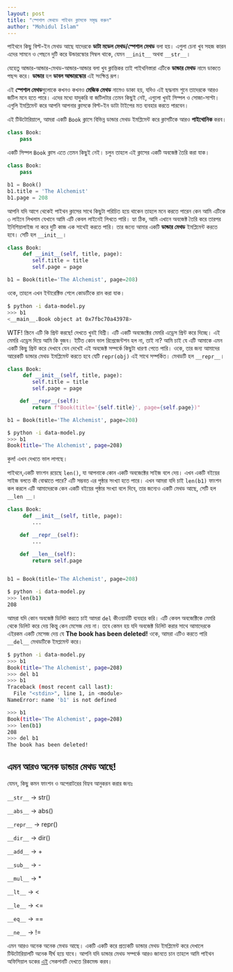 ```yaml
---
layout: post
title: "স্পেশাল মেথডে পাইথন ক্লাসকে সমৃদ্ধ করুন"
author: "Mohidul Islam"
---
```



পাইথনে কিছু বিল্ট-ইন মেথড আছে যাদেরকে **ডাটা মডেল মেথড/স্পেশাল মেথড** বলা হয়। এগুলা চেনা খুব সহজ কারন এদের সামনে ও পেছনে দুটি করে উন্ডারস্কোর সিম্বল থাকে, যেমন `__init__` অথবা `__str__`।

যেহেতু আন্ডার-আন্ডার-মেথড-আন্ডার-আন্ডার বলা খুব ক্লান্তিকর তাই পাইথনিস্তারা এটিকে **ডান্ডার মেথড** নামে ডাকতে পছন্দ করে। **ডান্ডার** হল **ডাবল আন্ডারস্কোর** এই সংক্ষিপ্ত রূপ। 

এই **স্পেশাল মেথড**গুলোকে কখনও কখনও **মেজিক মেথড** নামেও ডাকা হয়, যদিও এই ছদ্ধনাম শুনে তাদেরকে আরও জটিল মনে হতে পারে। এদের মধ্যে যাদুকরি বা জটিলটার তেমন কিছুই নেই, এগুলো খুবই সিম্পল ও সোজা-সাপ্টা। এগুলি ইমপ্লিমেন্ট করে আপনি আপনার ক্লাসকে বিল্ট-ইন ডাটা টাইপের মত ব্যবহার করতে পারবেন।

এই টিউটোরিয়ালে, আমরা একটি `Book` ক্লাসে বিভিন্ন ডান্ডার মেথড ইমপ্লিমেন্ট করে ক্লাসটিকে আরও **পাইথোনিক** করব।

```python
class Book:
    pass    
```


একটি সিম্পল `Book` ক্লাস এতে তেমন কিছুই নেই। চলুন তাহলে এই ক্লাসের একটি অবজেক্ট তৈরি করা যাক।

```python
class Book:
    pass

b1 = Book()
b1.title = 'The Alchemist'
b1.page = 208
```

আপনি যদি আগে থেকেই পাইথন ক্লাসের সাথে কিছুটা পরিচিত হয়ে থাকেন তাহলে মনে করতে পারেন কেন আমি এটিকে ৩ লাইনে লিখলাম যেখানে আমি এটি কেবল লাইনেই লিখতে পারি। হ্যা ঠিক, আমি এখানে অবজেক্ট তৈরি করে তারপর ইনিশিয়ালাইজ না করে দুটি কাজ এক সাথেই করতে পারি। তার জন্যে আমার একটি **ডান্ডার মেথড** ইমপ্লিমেন্ট করতে হবে। সেটি হল `__init__`।

```python
class Book:
     def __init__(self, title, page):
        self.title = title
        self.page = page

b1 = Book(title='The Alchemist', page=208)
```

ওকে, তাহলে এখন ইন্টারেক্টিভ শেলে কোডটিকে রান করা যাক।


```bash
$ python -i data-model.py
>>> b1
<__main__.Book object at 0x7fbc70a43978>
```

WTF! স্ক্রিনে এটি কি প্রিন্ট করছে! দেখতে খুবই বিশ্রী। এটি একটি অবজেক্টের মেমরি এড্রেস প্রিন্ট করে দিচ্ছে। এই মেমরি এড্রেস দিয়ে আমি কি বুজব। ইটিত কোন ভাল রিপ্রেজেন্টশন হল না, তাই না? আমি চাই যে এটি আমাকে এমন একটি কিছু প্রিন্ট করে দেখাবে যেন দেখেই এই অবজেক্ট সম্পর্কে কিছুটা ধারণা পেতে পারি। ওকে, তার জন্য আমাদের আরেকটি ডান্ডার মেথড ইমপ্লিমেন্ট করতে হবে যেটি `repr(obj)` এই সাথে সম্পর্কিত। মেথডটি হল `__repr__`।

```python
class Book:
     def __init__(self, title, page):
        self.title = title
        self.page = page

    def __repr__(self):
        return f"Book(title='{self.title}', page={self.page})"

b1 = Book(title='The Alchemist', page=208)
```

```bash
$ python -i data-model.py
>>> b1
Book(title='The Alchemist', page=208)

```
কুল! এখন দেখতে ভাল লাগছে।


পাইথনে,একটি ফাংশন রয়েছে `len()`, যা আপনাকে কোন একটি অবজেক্টের সাইজ বলে দেয়। এখন একটি বইয়ের সাইজ বলতে কী বোঝাতে পারে? এটি সম্ভবত এর পৃষ্ঠার সংখ্যা হতে পারে। এখন আমরা যদি চাই `len(b1)` ফাংশন কল করলে এটি আমাদেরকে কেন একটি বইয়ের পৃষ্ঠার সংখ্যা বলে দিবে, তার জন্যেও একটি মেথড আছে, সেটি হল `__len __`।


```python
class Book:
     def __init__(self, title, page):
        ...

    def __repr__(self):
        ...

    def __len__(self):
        return self.page


b1 = Book(title='The Alchemist', page=208)
```
```bash
$ python -i data-model.py
>>> len(b1)
208
```

আমরা যদি কোন অবজেক্ট ডিলিট করতে চাই আমরা `del` কীওয়ার্ডটি ব্যবহার করি। এটি কেবল অবজেক্টিকে মেমরি থেকে ডিলিট করে দেয় কিন্তু কেন মেসেজ দেয় না। তবে কেমন হয় যদি অবজেক্ট ডিলিট করার সাথে আমাদেরকে এইরকম একটি মেসেজ দেয় যে **The book has been deleted!** 
ওকে, আমরা এটিও করতে পারি `__del__`  মেথডটিকে ইমপ্লমেন্ট করে।

```bash
$ python -i data-model.py
>>> b1
Book(title='The Alchemist', page=208)
>>> del b1
>>> b1
Traceback (most recent call last):
  File "<stdin>", line 1, in <module>
NameError: name 'b1' is not defined

```

```bash
>>> b1
Book(title='The Alchemist', page=208)
>>> len(b1)
208
>>> del b1
The book has been deleted!
```


## এমন আরও অনেক ডান্ডার মেথড আছে!

যেমন, কিছু কমন ফাংশন ও অপেরাটরের বিহ্যব আনুকরন করার জন্যঃ  

`__str__` -> str()

`__abs__` -> abs() 

`__repr__` -> repr()

`__dir__` -> dir()

`__add__` -> +

`__sub__` -> -

`__mul__` -> *

`__lt__` -> <

`__le__` -> <=

`__eq__` -> ==

`__ne__` -> !=

এমন আরও অনেক অনেক মেথড আছে। একটি একটি করে প্রত্যকটি ডান্ডার মেথড ইমপ্লিমেন্ট করে দেখালে টিউটোরিয়ালটি অনেক দীর্ঘ হয়ে যাবে। আপনি যদি ডান্ডার মেথড সম্পর্কে আরও জানতে চান তাহলে আমি পাইথন অফিসিয়াল ডকের [এই](https://docs.python.org/3/reference/datamodel.html) সেকশনটি দেখতে রিকমেন্ড করব।
